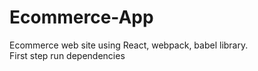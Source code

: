 # Ecommerce-App
Ecommerce web site using React, webpack, babel library.<br>
First step run dependencies
